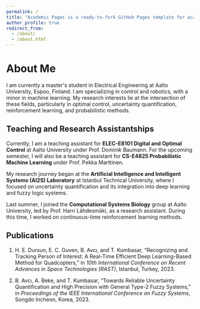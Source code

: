 ```yaml
---
permalink: /
title: "Academic Pages is a ready-to-fork GitHub Pages template for academic personal websites"
author_profile: true
redirect_from: 
  - /about/
  - /about.html
---
```


# About Me

I am currently a master's student in Electrical Engineering at Aalto University, Espoo, Finland. I am specializing in control and robotics, with a minor in machine learning. My research interests lie at the intersection of these fields, particularly in optimal control, uncertainty quantification, reinforcement learning, and probabilistic methods.

## Teaching and Research Assistantships

Currently, I am a teaching assistant for **ELEC-E8101 Digital and Optimal Control** at Aalto University under Prof. Dominik Baumann. For the upcoming semester, I will also be a teaching assistant for **CS-E4825 Probabilistic Machine Learning** under Prof. Pekka Marttinen.

My research journey began at the **Artificial Intelligence and Intelligent Systems (AI2S) Laboratory** at Istanbul Technical University, where I focused on uncertainty quantification and its integration into deep learning and fuzzy logic systems.

Last summer, I joined the **Computational Systems Biology** group at Aalto University, led by Prof. Harri Lähdesmäki, as a research assistant. During this time, I worked on continuous-time reinforcement learning methods.

## Publications

1. H. E. Dursun, E. C. Guven, B. Avcı, and T. Kumbasar, “Recognizing and Tracking Person of Interest: A Real-Time Efficient Deep Learning-Based Method for Quadcopters,” in *10th International Conference on Recent Advances in Space Technologies (RAST)*, Istanbul, Turkey, 2023.

2. B. Avcı, A. Beke, and T. Kumbasar, “Towards Reliable Uncertainty Quantification and High Precision with General Type-2 Fuzzy Systems,” in *Proceedings of the IEEE International Conference on Fuzzy Systems*, Songdo Incheon, Korea, 2023.

